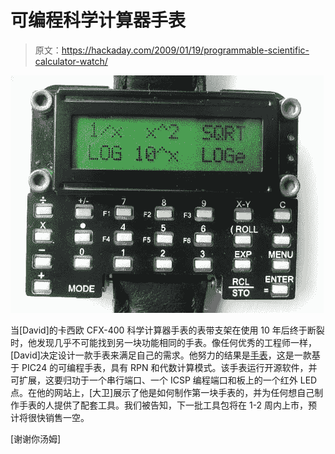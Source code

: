# 可编程科学计算器手表

> 原文：<https://hackaday.com/2009/01/19/programmable-scientific-calculator-watch/>

![](img/c276da793f0efaba21e28a8b85d3af03.png "µWatch")

当[David]的卡西欧 CFX-400 科学计算器手表的表带支架在使用 10 年后终于断裂时，他发现几乎不可能找到另一块功能相同的手表。像任何优秀的工程师一样，[David]决定设计一款手表来满足自己的需求。他努力的结果是[手表](http://www.calcwatch.com/)，这是一款基于 PIC24 的可编程手表，具有 RPN 和代数计算模式。该手表运行开源软件，并可扩展，这要归功于一个串行端口、一个 ICSP 编程端口和板上的一个红外 LED 点。在他的网站上，[大卫]展示了他是如何制作第一块手表的，并为任何想自己制作手表的人提供了配套工具。我们被告知，下一批工具包将在 1-2 周内上市，预计将很快销售一空。

[谢谢你汤姆]